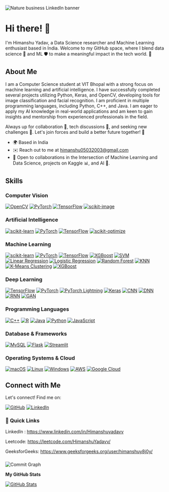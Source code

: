 



![Nature business LinkedIn banner](https://github.com/user-attachments/assets/609dc240-26ad-44e2-abc8-c7427ccb7813)





# Hi there! 👋

I'm Himanshu Yadav, a Data Science researcher and Machine Learning enthusiast based in India. Welcome to my GitHub space, where I blend data science 🔬 and ML 🛡️ to make a meaningful impact in the tech world. 🚀

## About Me

I am a Computer Science student at VIT Bhopal with a strong focus on machine learning and artificial intelligence. I have successfully completed several projects utilizing Python, Keras, and OpenCV, developing tools for image classification and facial recognition. I am proficient in multiple programming languages, including Python, C++, and Java. I am eager to apply my AI knowledge in real-world applications and am keen to gain insights and mentorship from experienced professionals in the field.

Always up for collaboration 🤝, tech discussions 💬, and seeking new challenges 💯. Let's join forces and build a better future together! 🤝

- 🌍  Based in India
- ✉️  Reach out to me at [himanshu05032003@gmail.com](mailto:himanshu05032003@gmail.com)
- 🤝  Open to collaborations in the Intersection of Machine Learning and Data Science, projects on Kaggle 📊, and AI 🏥.

## Skills

### Computer Vision
[![OpenCV](https://img.shields.io/badge/OpenCV-%23202020.svg?style=for-the-badge&logo=opencv)](https://opencv.org/) [![PyTorch](https://img.shields.io/badge/PyTorch-%23202020.svg?style=for-the-badge&logo=pytorch)](https://pytorch.org/) [![TensorFlow](https://img.shields.io/badge/TensorFlow-%23202020.svg?style=for-the-badge&logo=tensorflow)](https://www.tensorflow.org/) [![scikit-image](https://img.shields.io/badge/scikit-image-%23202020.svg?style=for-the-badge)](https://scikit-image.org/)

### Artificial Intelligence
[![scikit-learn](https://img.shields.io/badge/scikit-learn-%23202020.svg?style=for-the-badge&logo=scikit-learn)](https://scikit-learn.org/stable/) [![PyTorch](https://img.shields.io/badge/PyTorch-%23202020.svg?style=for-the-badge&logo=pytorch)](https://pytorch.org/) [![TensorFlow](https://img.shields.io/badge/TensorFlow-%23202020.svg?style=for-the-badge&logo=tensorflow)](https://www.tensorflow.org/) [![scikit-optimize](https://img.shields.io/badge/scikit-optimize-%23202020.svg?style=for-the-badge&logo=scikit-optimize)](https://scikit-optimize.org/)

### Machine Learning
[![scikit-learn](https://img.shields.io/badge/scikit-learn-%23202020.svg?style=for-the-badge&logo=scikit-learn)](https://scikit-learn.org/stable/) [![PyTorch](https://img.shields.io/badge/PyTorch-%23202020.svg?style=for-the-badge&logo=pytorch)](https://pytorch.org/) [![TensorFlow](https://img.shields.io/badge/TensorFlow-%23202020.svg?style=for-the-badge&logo=tensorflow)](https://www.tensorflow.org/) [![XGBoost](https://img.shields.io/badge/XGBoost-%23202020.svg?style=for-the-badge&logo=xgboost)](https://xgboost.org/) [![SVM](https://img.shields.io/badge/SVM-%23202020.svg?style=for-the-badge)](https://en.wikipedia.org/wiki/Support_vector_machine) [![Linear Regression](https://img.shields.io/badge/Linear%20Regression-%23202020.svg?style=for-the-badge)](https://en.wikipedia.org/wiki/Linear_regression) [![Logistic Regression](https://img.shields.io/badge/Logistic%20Regression-%23202020.svg?style=for-the-badge)](https://en.wikipedia.org/wiki/Logistic_regression) [![Random Forest](https://img.shields.io/badge/Random%20Forest-%23202020.svg?style=for-the-badge)](https://en.wikipedia.org/wiki/Random_forest) [![KNN](https://img.shields.io/badge/KNN-%23202020.svg?style=for-the-badge)](https://en.wikipedia.org/wiki/K-nearest_neighbors_algorithm) [![K-Means Clustering](https://img.shields.io/badge/K-Means%20Clustering-%23202020.svg?style=for-the-badge)](https://en.wikipedia.org/wiki/K-means_clustering) [![XGBoost](https://img.shields.io/badge/XGBoost-%23202020.svg?style=for-the-badge&logo=xgboost)](https://xgboost.org/)

### Deep Learning
[![TensorFlow](https://img.shields.io/badge/TensorFlow-%23202020.svg?style=for-the-badge&logo=tensorflow)](https://www.tensorflow.org/) [![PyTorch](https://img.shields.io/badge/PyTorch-%23202020.svg?style=for-the-badge&logo=pytorch)](https://pytorch.org/) [![PyTorch Lightning](https://img.shields.io/badge/PyTorch%20Lightning-%23202020.svg?style=for-the-badge&logo=pytorch-lightning)](https://www.pytorchlightning.ai/) [![Keras](https://img.shields.io/badge/Keras-%23202020.svg?style=for-the-badge&logo=keras)](https://keras.io/) [![CNN](https://img.shields.io/badge/CNN-%23202020.svg?style=for-the-badge)](https://en.wikipedia.org/wiki/Convolutional_neural_network) [![DNN](https://img.shields.io/badge/DNN-%23202020.svg?style=for-the-badge)](https://en.wikipedia.org/wiki/Deep_neural_network) [![RNN](https://img.shields.io/badge/RNN-%23202020.svg?style=for-the-badge)](https://en.wikipedia.org/wiki/Recurrent_neural_network) [![GAN](https://img.shields.io/badge/GAN-%23202020.svg?style=for-the-badge)](https://en.wikipedia.org/wiki/Generative_adversarial_network)

### Programming Languages
[![C++](https://img.shields.io/badge/C++-%23202020.svg?style=for-the-badge&logo=c%2B%2B)](https://docs.microsoft.com/en-us/cpp/?view=msvc-170) [![R](https://img.shields.io/badge/R-%23202020.svg?style=for-the-badge&logo=r)](https://www.r-project.org/) [![Java](https://img.shields.io/badge/Java-%23202020.svg?style=for-the-badge&logo=java)](https://www.oracle.com/java/) [![Python](https://img.shields.io/badge/Python-%23202020.svg?style=for-the-badge&logo=python)](https://www.python.org/) [![JavaScript](https://img.shields.io/badge/JavaScript-%23202020.svg?style=for-the-badge&logo=javascript)](https://developer.mozilla.org/en-US/docs/Web/JavaScript)

### Database & Frameworks
[![MySQL](https://img.shields.io/badge/MySQL-%23202020.svg?style=for-the-badge&logo=mysql)](https://www.mysql.com/) [![Flask](https://img.shields.io/badge/Flask-%23202020.svg?style=for-the-badge&logo=flask)](https://flask.palletsprojects.com/en/2.0.x/) [![Streamlit](https://img.shields.io/badge/Streamlit-%23202020.svg?style=for-the-badge&logo=streamlit)](https://streamlit.io/)

### Operating Systems & Cloud
[![macOS](https://img.shields.io/badge/macOS-%23202020.svg?style=for-the-badge&logo=apple)](https://apple.com) [![Linux](https://img.shields.io/badge/Linux-%23202020.svg?style=for-the-badge&logo=linux)](https://www.linux.org/) [![Windows](https://img.shields.io/badge/Windows-%23202020.svg?style=for-the-badge&logo=windows)](https://www.microsoft.com/windows) [![AWS](https://img.shields.io/badge/AWS-%23202020.svg?style=for-the-badge&logo=amazon-aws)](https://aws.amazon.com/) [![Google Cloud](https://img.shields.io/badge/Google%20Cloud-%23202020.svg?style=for-the-badge&logo=google-cloud)](https://cloud.google.com/)

## Connect with Me

Let's connect! Find me on:

[![GitHub](https://img.shields.io/badge/GitHub-%23202020.svg?style=for-the-badge&logo=github)](https://github.com/Himanshuyadavv)
[![LinkedIn](https://img.shields.io/badge/LinkedIn-%23202020.svg?style=for-the-badge&logo=linkedin)](https://www.linkedin.com/in/himanshuyadavv/)

### :link: Quick Links
LinkedIn : https://www.linkedin.com/in/Himanshuyadavv

Leetcode: 
https://leetcode.com/HimanshuYadavv/

GeeksforGeeks: 
https://www.geeksforgeeks.org/user/himanshuy8j0y/

#####

![Commit Graph](https://github-readme-stats.vercel.app/api/top-langs/?username=vhimanshuyadavv&layout=compact)

**My GitHub Stats**

[![GitHub Stats](https://github-readme-streak-stats.herokuapp.com/?user=Himanshuyadavv&stroke=ffffff&background=1c1917&ring=0891b2&fire=0891b2&currStreakNum=ffffff&currStreakLabel=0891b2&sideNums=ffffff&sideLabels=ffffff&dates=ffffff&hide_border=true)](https://github.com/Himanshuyadavv)
